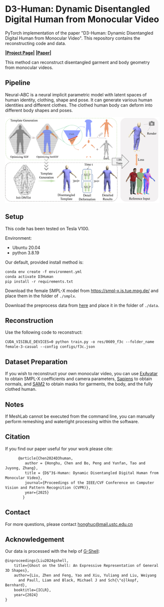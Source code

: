 # D3-Human: Dynamic Disentangled Digital Human from Monocular Video

PyTorch implementation of the paper "D3-Human: Dynamic Disentangled Digital Human from Monocular Video". This repository contains the reconstructing code and data.

**|[Project Page](https://ustc3dv.github.io/D3Human/)|**  **|[Paper](https://arxiv.org/html/2501.01589v1)|**

This method can reconstruct disentangled garment and body geometry from monocular videos.

## Pipeline
Neural-ABC is a neural implicit parametric model with latent spaces of human identity, clothing, shape and pose. 
It can generate various human identities and different clothes. 
The clothed human body can deform into different body shapes and poses. 

![pipeline](figs/pipe.jpg)

## Setup

This code has been tested on Tesla V100. 

Environment:
* Ubuntu 20.04
* python 3.8.19

Our default, provided install method is:
```
conda env create -f environment.yml
conda activate D3Human
pip install -r requirements.txt
```

Download the female SMPL-X model from https://smpl-x.is.tue.mpg.de/ and place them in the folder of `./smplx`.

Download the preprocess data from [here](https://drive.google.com/drive/folders/1-OY5X7pnt45XBMURVTM55xhOrKKUi7BX?usp=sharing) and place it in the folder of `./data`.

## Reconstruction

Use the following code to reconstruct:

```
CUDA_VISIBLE_DEVICES=0 python train.py -o res/0609_f3c --folder_name female-3-casual --config configs/f3c.json
```


## Dataset Preparation
If you wish to reconstruct your own monocular video, you can use ​​[ExAvatar​​](https://github.com/mks0601/ExAvatar_RELEASE) to obtain SMPL-X coefficients and camera parameters, ​​[Sapiens](https://github.com/facebookresearch/sapiens) to obtain normals, and ​​[SAM2](https://github.com/facebookresearch/sam2) to obtain masks for garments, the body, and the fully clothed human.

## Notes
If MeshLab cannot be executed from the command line, you can manually perform remeshing and watertight processing within the software.

## Citation

If you find our paper useful for your work please cite:

```
      @article{Chen2024D3human,
         author = {Honghu, Chen and Bo, Peng and Yunfan, Tao and Juyong, Zhang}, 
         title = {D$^3$-Human: Dynamic Disentangled Digital Human from Monocular Video}, 
         journal={Proceedings of the IEEE/CVF Conference on Computer Vision and Pattern Recognition (CVPR)},
         year={2025}
        }
```

## Contact
For more questions, please contact honghuc@mail.ustc.edu.cn

## Acknowledgement

Our data is processed with the help of [G-Shell](https://github.com/CrisHY1995/StereoPIFu_Code):
```
@inproceedings{Liu2024gshell,
    title={Ghost on the Shell: An Expressive Representation of General 3D Shapes},
    author={Liu, Zhen and Feng, Yao and Xiu, Yuliang and Liu, Weiyang 
      and Paull, Liam and Black, Michael J and Sch{\"o}lkopf, Bernhard},
    booktitle={ICLR},
    year={2024}
}

```

